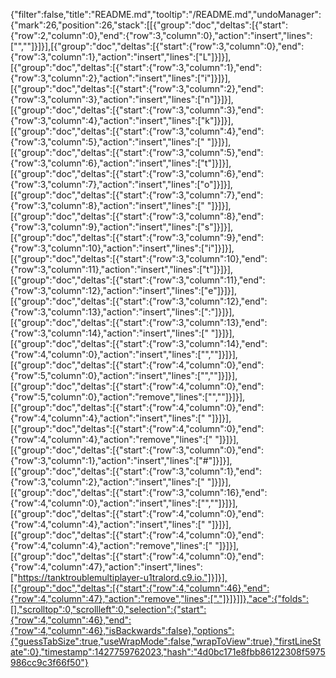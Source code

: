 {"filter":false,"title":"README.md","tooltip":"/README.md","undoManager":{"mark":26,"position":26,"stack":[[{"group":"doc","deltas":[{"start":{"row":2,"column":0},"end":{"row":3,"column":0},"action":"insert","lines":["",""]}]}],[{"group":"doc","deltas":[{"start":{"row":3,"column":0},"end":{"row":3,"column":1},"action":"insert","lines":["L"]}]}],[{"group":"doc","deltas":[{"start":{"row":3,"column":1},"end":{"row":3,"column":2},"action":"insert","lines":["i"]}]}],[{"group":"doc","deltas":[{"start":{"row":3,"column":2},"end":{"row":3,"column":3},"action":"insert","lines":["n"]}]}],[{"group":"doc","deltas":[{"start":{"row":3,"column":3},"end":{"row":3,"column":4},"action":"insert","lines":["k"]}]}],[{"group":"doc","deltas":[{"start":{"row":3,"column":4},"end":{"row":3,"column":5},"action":"insert","lines":[" "]}]}],[{"group":"doc","deltas":[{"start":{"row":3,"column":5},"end":{"row":3,"column":6},"action":"insert","lines":["t"]}]}],[{"group":"doc","deltas":[{"start":{"row":3,"column":6},"end":{"row":3,"column":7},"action":"insert","lines":["o"]}]}],[{"group":"doc","deltas":[{"start":{"row":3,"column":7},"end":{"row":3,"column":8},"action":"insert","lines":[" "]}]}],[{"group":"doc","deltas":[{"start":{"row":3,"column":8},"end":{"row":3,"column":9},"action":"insert","lines":["s"]}]}],[{"group":"doc","deltas":[{"start":{"row":3,"column":9},"end":{"row":3,"column":10},"action":"insert","lines":["i"]}]}],[{"group":"doc","deltas":[{"start":{"row":3,"column":10},"end":{"row":3,"column":11},"action":"insert","lines":["t"]}]}],[{"group":"doc","deltas":[{"start":{"row":3,"column":11},"end":{"row":3,"column":12},"action":"insert","lines":["e"]}]}],[{"group":"doc","deltas":[{"start":{"row":3,"column":12},"end":{"row":3,"column":13},"action":"insert","lines":[":"]}]}],[{"group":"doc","deltas":[{"start":{"row":3,"column":13},"end":{"row":3,"column":14},"action":"insert","lines":[" "]}]}],[{"group":"doc","deltas":[{"start":{"row":3,"column":14},"end":{"row":4,"column":0},"action":"insert","lines":["",""]}]}],[{"group":"doc","deltas":[{"start":{"row":4,"column":0},"end":{"row":5,"column":0},"action":"insert","lines":["",""]}]}],[{"group":"doc","deltas":[{"start":{"row":4,"column":0},"end":{"row":5,"column":0},"action":"remove","lines":["",""]}]}],[{"group":"doc","deltas":[{"start":{"row":4,"column":0},"end":{"row":4,"column":4},"action":"insert","lines":["    "]}]}],[{"group":"doc","deltas":[{"start":{"row":4,"column":0},"end":{"row":4,"column":4},"action":"remove","lines":["    "]}]}],[{"group":"doc","deltas":[{"start":{"row":3,"column":0},"end":{"row":3,"column":1},"action":"insert","lines":["#"]}]}],[{"group":"doc","deltas":[{"start":{"row":3,"column":1},"end":{"row":3,"column":2},"action":"insert","lines":[" "]}]}],[{"group":"doc","deltas":[{"start":{"row":3,"column":16},"end":{"row":4,"column":0},"action":"insert","lines":["",""]}]}],[{"group":"doc","deltas":[{"start":{"row":4,"column":0},"end":{"row":4,"column":4},"action":"insert","lines":["    "]}]}],[{"group":"doc","deltas":[{"start":{"row":4,"column":0},"end":{"row":4,"column":4},"action":"remove","lines":["    "]}]}],[{"group":"doc","deltas":[{"start":{"row":4,"column":0},"end":{"row":4,"column":47},"action":"insert","lines":["https://tanktroublemultiplayer-u1tralord.c9.io."]}]}],[{"group":"doc","deltas":[{"start":{"row":4,"column":46},"end":{"row":4,"column":47},"action":"remove","lines":["."]}]}]]},"ace":{"folds":[],"scrolltop":0,"scrollleft":0,"selection":{"start":{"row":4,"column":46},"end":{"row":4,"column":46},"isBackwards":false},"options":{"guessTabSize":true,"useWrapMode":false,"wrapToView":true},"firstLineState":0},"timestamp":1427759762023,"hash":"4d0bc171e8fbb86122308f5975986cc9c3f66f50"}